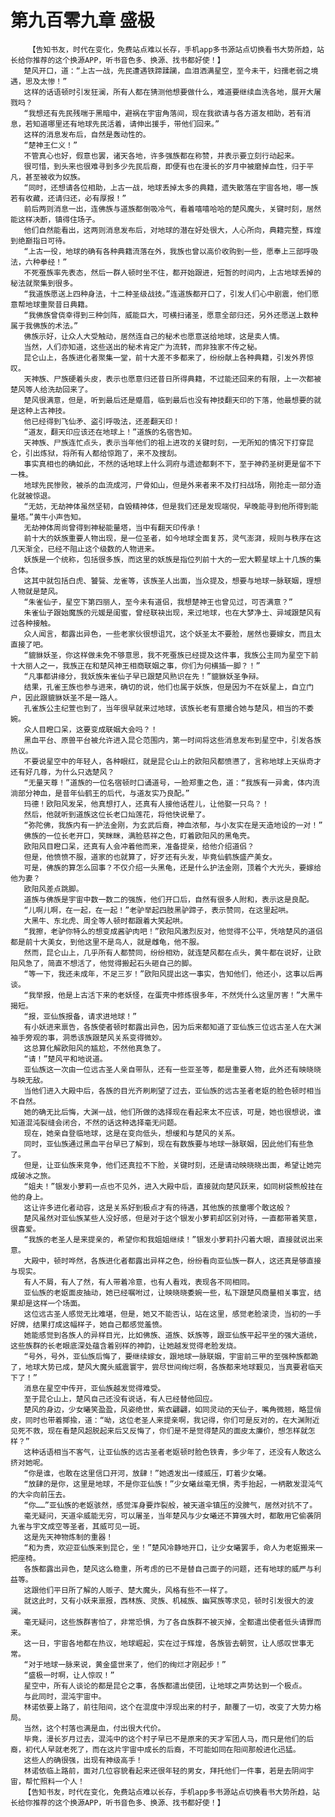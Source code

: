 # 第九百零九章 盛极
        【告知书友，时代在变化，免费站点难以长存，手机app多书源站点切换看书大势所趋，站长给你推荐的这个换源APP，听书音色多、换源、找书都好使！】
       楚风开口，道：“上古一战，先民遭遇铁蹄蹂躏，血泪洒满星空，至今未干，妇孺老弱之境遇，思及太惨！”
       这样的话语顿时引发狂澜，所有人都在猜测他想要做什么，难道要继续血洗各地，展开大屠戮吗？
       “我想还有先民残喘于黑暗中，避祸在宇宙角落间，现在我欲请与各方道友相助，若有消息，若知道哪里还有地球先民活着，请伸出援手，带他们回来。”
       这样的消息发布后，自然是轰动性的。
       “楚神王仁义！”
       不管真心也好，假意也罢，诸天各地，许多强族都在称赞，并表示要立刻行动起来。
       很可惜，到头来也很难寻到多少先民后裔，即便有也在漫长的岁月中被磨掉血性，归于平凡，甚至被收为奴族。
       “同时，还想请各位相助，上古一战，地球丢掉太多的典籍，遗失散落在宇宙各地，哪一族若有收藏，还请归还，必有厚报！”
       前后两则消息一出，连佛族与道族都倒吸冷气，看着嘻嘻哈哈的楚风魔头，关键时刻，居然能这样决断，镇得住场子。
       他们自然能看出，这两则消息发布后，对地球的潜在好处很大，人心所向，典籍完整，辉煌到绝巅指日可待。
       “上古一役，地球的确有各种典籍流落在外，我族也曾以高价收购到一些，愿奉上三部呼吸法，六种拳经！”
       不死蚕族率先表态，然后一群人顿时坐不住，都开始跟进，短暂的时间内，上古地球丢掉的秘法就聚集到很多。
       “我道族愿送上四种身法，十二种圣级战技。”连道族都开口了，引发人们心中剧震，他们愿意帮地球重聚昔日典籍。
       “我佛族曾侥幸得到三种剑阵，威能巨大，可横扫诸圣，愿意全部归还，另外还愿送上数种属于我佛族的术法。”
       佛族示好，让众人大受触动，居然连自己的秘术也愿意送给地球，这是卖人情。
       当然，人们亦知道，这些送出的秘术肯定广为流转，而非独家不传之秘。
       昆仑山上，各族进化者聚集一堂，前十大差不多都来了，纷纷献上各种典籍，引发外界惊叹。
       天神族、尸族硬着头皮，表示也愿意归还昔日所得典籍，不过能还回来的有限，上一次都被楚风等人给洗劫回来了。
       楚风很满意，但是，听到最后还是蹙眉，临到最后也没有神技翻天印的下落，他最想要的就是这种上古神技。
       他已经得到飞仙矛、盗引呼吸法，还差翻天印！
       “道友，翻天印应该还在地球上！”道族的名宿告知。
       天神族、尸族连忙点头，表示当年他们的祖上进攻的关键时刻，一无所知的情况下打穿昆仑，引出炼狱，将所有人都给惊跑了，来不及搜刮。
       事实真相也的确如此，不然的话地球上什么洞府与遗迹都剩不下，至于神药圣树更是留不下一株。
       地球先民惨败，被杀的血流成河，尸骨如山，但是外来者来不及打扫战场，刚抢走一部分造化就被惊退。
       “无妨，无劫神体虽然坚韧，自毁精神体，但是我们还是发现端倪，早晚能寻到他所得到能量塔。”黄牛小声告知。
       无劫神体周尚曾得到神秘能量塔，当中有翻天印传承！
       前十大的妖族重要人物出现，是一位圣者，如今地球全面复苏，灵气澎湃，规则与秩序在这几天渐全，已经不阻止这个级数的人物进来。
       妖族是一个统称，包括很多族，而这里的妖族是指位列前十大的一宏大颗星球上十几族的集合体。
       这其中就包括白虎、饕餮、龙雀等，该族圣人出面，当众提及，想要与地球一脉联姻，理想人物就是楚风。
       “朱雀仙子，星空下第四丽人，至今未有道侣，我想楚神王也曾见过，可否满意？”
       朱雀仙子跟始魔族的元媛是闺蜜，曾经联袂出现，来过地球，也在大梦净土、异域跟楚风有过各种接触。
       众人闻言，都露出异色，一些老家伙很想诅咒，这个妖圣太不要脸，居然也要嫁女，而且太直接了吧。
       “貔貅妖圣，你这样做未免不够意思，我不死蚕族已经提及这件事，我族公主同为星空下前十大丽人之一，我族正在和楚风神王相商联姻之事，你们为何横插一脚？！”
       “凡事都讲缘分，我妖族朱雀仙子早已跟楚风熟识在先！”貔貅妖圣争辩。
       结果，孔雀王族也参与进来，确切的说，他们也属于妖族，但是因为不在妖星上，自立门户，因此跟貔貅妖圣不是一路人。
       孔雀族公主纪萱也到了，当年很早就来过地球，该族长老有意撮合她与楚风，相当的不委婉。
       众人目瞪口呆，这要变成联姻大会吗？！
       黑血平台、原兽平台被允许进入昆仑范围内，第一时间将这些消息发布到星空中，引发各族热议。
       不要说星空中的年轻人，各种眼红，就是昆仑山上的欧阳风都愤懑了，言称地球上天纵奇才还有好几尊，为什么只选楚风？
       “无量天尊！”道族的一位名宿顿时口诵道号，一脸郑重之色，道：“我族有一异禽，体内流淌部分神血，是昔年仙鹤王的后代，与道友实乃良配。”
       玛德！欧阳风发呆，他真想打人，还真有人接他话茬儿，让他娶一只鸟？！
       然后，他就听到道族这位长老口灿莲花，将他快说晕了。
       “弥陀佛，我族内有一护法金刚，为玄武后裔，神血浓郁，与小友实在是天造地设的一对！”
       佛族的一位长老开口，笑眯眯，满脸慈祥之色，盯着欧阳风的黑龟壳。
       欧阳风目瞪口呆，还真有人会冲着他而来，准备提亲，给他介绍道侣？
       但是，他愤愤不服，道家的也就算了，好歹还有头发，毕竟仙鹤族盛产美女。
       可是，佛族的算怎么回事？不仅介绍一头黑龟，还是什么护法金刚，顶着个大光头，要嫁给他为妻？
       欧阳风差点跳脚。
       道族与佛族是宇宙中数一数二的强族，他们开口后，自然有很多人附和，表示这是良配。
       “儿啊儿啊，在一起，在一起！”老驴举起四肢黑驴蹄子，表示赞同，在这里起哄。
       大黑牛、东北虎、周全等人顿时都跟着大笑起哄。
       “我擦，老驴你特么的想变成酱驴肉吧！”欧阳风激烈反对，他觉得不公平，凭啥楚风的道侣都是前十大美女，到他这里不是鸟人，就是雌龟，他不服。
       然而，昆仑山上，几乎所有人都赞同，纷纷相劝，就连楚风都在点头，黄牛都在说好，让欧阳风急了，简直不想活了，他觉得搬起石头砸自己的脚。
       “等一下，我还未成年，不足三岁！”欧阳风提出这一事实，告知他们，他还小，这事以后再谈。
       “我举报，他是上古活下来的老妖怪，在蛋壳中修炼很多年，不然凭什么这里厉害！”大黑牛揭短。
       “报，亚仙族报备，请求进地球！”
       有小妖进来禀告，各族使者顿时都露出异色，因为后来都知道了亚仙族三位远古圣人在大渊袖手旁观的事，洞悉该族跟楚风关系变得微妙。
       这总算化解欧阳风的尴尬，不然他真急了。
       “请！”楚风平和地说道。
       亚仙族这一次由一位远古圣人亲自带队，还有一些亚圣等，都是重要人物，此外还有映晓晓与映无敌。
       当他们进入大殿中后，各族的目光齐刷刷望了过去，亚仙族的远古圣者老妪的脸色顿时相当不自然。
       她的确无比后悔，大渊一战，他们所做的选择现在看起来太不应该，可是，她也很想说，谁知道混沌裂缝会闭合，不然的话这种选择毫无问题。
       现在，她亲自登临地球，这是在变向低头，想缓和与楚风的关系。
       同时，亚仙族通过黑血平台早已了解到，现在有数族要与地球一脉联姻，因此他们有些急了。
       但是，让亚仙族来竞争，他们还真拉不下脸，关键时刻，还是请动映晓晓出面，希望让她完成破冰之旅。
       “姐夫！”银发小萝莉一点也不见外，进入大殿中后，直接就向楚风跃来，如同树袋熊般挂在他的身上。
       这让许多进化者动容，这是关系好到极点才有的待遇，其他族的孩童哪个敢这般？
       楚风虽然对亚仙族某些人没好感，但是对于这个银发小萝莉却区别对待，一直都带着笑意，很喜爱。
       “我族的老圣人是来提亲的，希望你和我姐姐继续！”银发小萝莉扑闪着大眼，直接就说出来意。
       大殿中，顿时哗然，各族进化者都露出异样之色，纷纷看向亚仙族一群人，这还真是够直接与现实。
       有人不屑，有人了然，有人带着冷意，也有人看戏，表现各不同相同。
       亚仙族的老妪面皮抽动，她已经嘱咐过，让映晓晓委婉一些，私下跟楚风商量相关事宜，结果却是这样一个场面。
       这位远古圣人感觉无比难堪，但是，她又不能否认，站在这里，感觉老脸滚烫，当初的一手好牌，结果打成这幅样子，她自己都感觉羞愤。
       她能感觉到各族人的异样目光，比如佛族、道族、妖族等，跟亚仙族平起平坐的强大道统，这些族群的长老眼底深处蕴含着别样的神韵，让她越发觉得老脸发烧。
       “号外，号外，亚仙族后悔了，要继续嫁女，跟地球一脉联姻，宇宙前三甲的至强种族都跪了，地球大势已成，楚风大魔头威震寰宇，尝尽世间绚烂啊，各族都来地球觐见，当真要君临天下了！”
       消息在星空中传开，亚仙族越发觉得难受。
       至于昆仑山上，楚风自己还没有说话，有人已经替他回应。
       楚风的身边，少女曦笑盈盈，风姿绝世，紫衣翩翩，如同灵动的天仙子，嘴角微翘，略显俏皮，同时也带着揶揄，道：“呦，这位老圣人来提亲啊，我记得，你们可是反对的，在大渊附近见死不救，现在看楚风超脱起来后又反悔了，你们是不是觉得楚风的面皮太廉价，想怎样就怎样？”
       这种话语相当不客气，让亚仙族的远古圣者老妪顿时脸色铁青，多少年了，还没有人敢这么挤对她呢。
       “你是谁，也敢在这里信口开河，放肆！”她透发出一缕威压，盯着少女曦。
       “放肆的是你，这里是地球，不是你亚仙族！”少女曦丝毫无惧，秀手抬起，一柄散发混沌气的大伞向前压去。
       “你……”亚仙族的老妪骇然，感觉浑身要炸裂般，被天道伞镇压的没脾气，居然对抗不了。
       毫无疑问，天道伞威能无穷，可以屠圣，当年楚风与少女曦还不算强大时，都敢用它偷袭阴九雀与宇文成空等圣者，其威可见一斑。
       这是先天神物炼制的重器！
       “和为贵，欢迎亚仙族来到昆仑，坐！”楚风冷静地开口，让少女曦罢手，命人为老妪搬来一把座椅。
       各族都露出异色，楚风这么稳重，所考虑的已不是替自己面子的问题，还有地球的威严与利益等。
       这跟他们平日所了解的人贩子、楚大魔头，风格有些不一样了。
       就这此时，又有小妖来禀报，西林族、灵族、机械族、幽冥族等求见，顿时引发很大的波澜。
       毫无疑问，这些族群害怕了，非常恐惧，为了各自族群不被灭掉，全都遣出使者低头请罪而来。
       这一日，宇宙各地都在热议，地球崛起，实在过于辉煌，各族皆去朝贺，让人感叹世事无常。
       “对于地球一脉来说，黄金盛世来了，他们的绚烂才刚起步！”
       “盛极一时啊，让人惊叹！”
       星空中，所有人谈论的都是昆仑之事，各族都遣出使团，让地球之声势达到一个极点。
       与此同时，混沌宇宙中。
       林诺依要上路了，前往阳间，这个在混度中浮现出来的村子，颠覆了一切，改变了大势力格局。
       当然，这个村落也满是血，付出很大代价。
       毕竟，漫长岁月过去，混沌中的这个村子早已不是原来的天才军团人马，而只是他们的后裔，初代人早就老死了，而在这片宇宙中成长的后裔，不可能如同在阳间那般进化迅猛。
       这些人的确很强，出现有神级高手！
       林诺依临上路前，面对几位容貌看起来还很年轻的男女，拜托他们一件事，若是去阴间宇宙，帮忙照料一个人！
       【告知书友，时代在变化，免费站点难以长存，手机app多书源站点切换看书大势所趋，站长给你推荐的这个换源APP，听书音色多、换源、找书都好使！】